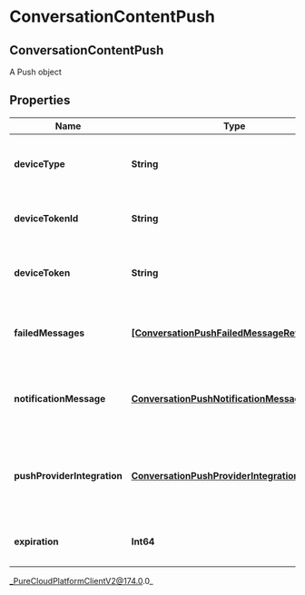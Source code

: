 # ConversationContentPush

## ConversationContentPush
A Push object

## Properties

|Name | Type | Description | Notes|
|------------ | ------------- | ------------- | -------------|
| **deviceType** | **String** | The device type used to send the push notification | |
| **deviceTokenId** | **String** | Unique Id of the device token | |
| **deviceToken** | **String** | device token from the notification provider | |
| **failedMessages** | [**[ConversationPushFailedMessageReferences]**]([ConversationPushFailedMessageReferences]) | MessageIds failed to be sent which trigger the push event | |
| **notificationMessage** | [**ConversationPushNotificationMessageLabel**](ConversationPushNotificationMessageLabel) | Title and body localized according to deployment | |
| **pushProviderIntegration** | [**ConversationPushProviderIntegration**](ConversationPushProviderIntegration) | Push provider integrations details configured on the deployment | |
| **expiration** | **Int64** | The time to live of the pushed message | |



_PureCloudPlatformClientV2@174.0.0_
